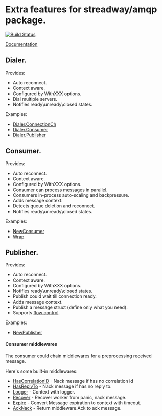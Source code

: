 # Extra features for streadway/amqp package. 
<a href="https://travis-ci.org/makasim/amqpextra"><img src="https://travis-ci.org/makasim/amqpextra.png?branch=master" alt="Build Status"></a>

[Documentation](https://pkg.go.dev/github.com/latifrons/amqpextra#section-documentation)

## Dialer.

Provides:
* Auto reconnect.
* Context aware.
* Configured by WithXXX options.
* Dial multiple servers. 
* Notifies ready\unready\closed states.

Examples:
* [Dialer.ConnectionCh](https://pkg.go.dev/github.com/latifrons/amqpextra#example-Dialer.ConnectionCh)
* [Dialer.Consumer](https://pkg.go.dev/github.com/latifrons/amqpextra#example-Dialer.Consumer)
* [Dialer.Publisher](https://pkg.go.dev/github.com/latifrons/amqpextra#example-Dialer.Publisher)

## Consumer.

Provides:
* Auto reconnect.
* Context aware.
* Configured by WithXXX options.
* Consumer can process messages in parallel.
* Consumers in-process auto-scaling and backpressure.
* Adds message context.
* Detects queue deletion and reconnect.
* Notifies ready\unready\closed states.

Examples:
* [NewConsumer](https://pkg.go.dev/github.com/latifrons/amqpextra#example-NewConsumer)
* [Wrap](https://pkg.go.dev/github.com/latifrons/amqpextra@v0.16.1/consumer#example-Wrap)

## Publisher.

Provides:
* Auto reconnect.
* Context aware.
* Configured by WithXXX options.
* Notifies ready\unready\closed states.
* Publish could wait till connection ready.
* Adds message context.
* Publish a message struct (define only what you need). 
* Supports [flow control](https://www.rabbitmq.com/flow-control.html). 

Examples:
* [NewPublisher](https://pkg.go.dev/github.com/latifrons/amqpextra#example-NewPublisher)

#### Consumer middlewares

The consumer could chain middlewares for a preprocessing received message.

Here's some built-in middlewares:
* [HasCorrelationID](consumer/middleware/has_correlation_id.go) - Nack message if has no correlation id
* [HasReplyTo](consumer/middleware/has_reply_to.go) - Nack message if has no reply to.
* [Logger](consumer/middleware/logger.go) - Context with logger.
* [Recover](consumer/middleware/recover.go) - Recover worker from panic, nack message.
* [Expire](consumer/middleware/expire.go) - Convert Message expiration to context with timeout.
* [AckNack](consumer/middleware/ack_nack.go) - Return middleware.Ack to ack message.